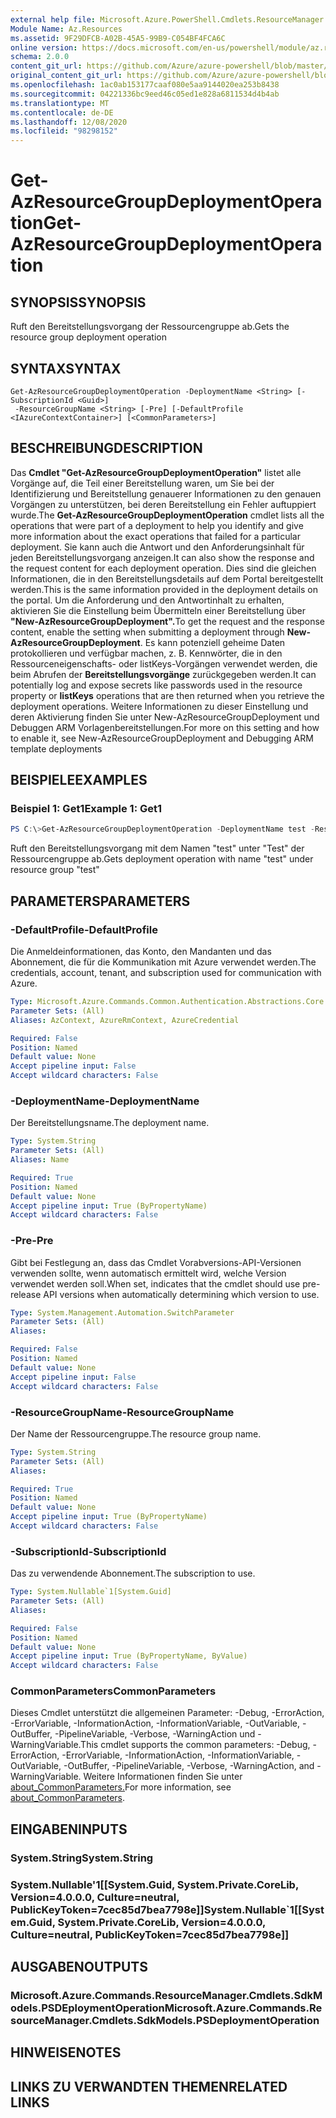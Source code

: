 ```yaml
---
external help file: Microsoft.Azure.PowerShell.Cmdlets.ResourceManager.dll-Help.xml
Module Name: Az.Resources
ms.assetid: 9F29DFCB-A02B-45A5-99B9-C054BF4FCA6C
online version: https://docs.microsoft.com/en-us/powershell/module/az.resources/get-azresourcegroupdeploymentoperation
schema: 2.0.0
content_git_url: https://github.com/Azure/azure-powershell/blob/master/src/Resources/Resources/help/Get-AzResourceGroupDeploymentOperation.md
original_content_git_url: https://github.com/Azure/azure-powershell/blob/master/src/Resources/Resources/help/Get-AzResourceGroupDeploymentOperation.md
ms.openlocfilehash: 1ac0ab153177caaf080e5aa9144020ea253b8438
ms.sourcegitcommit: 04221336bc9eed46c05ed1e828a6811534d4b4ab
ms.translationtype: MT
ms.contentlocale: de-DE
ms.lasthandoff: 12/08/2020
ms.locfileid: "98298152"
---
```

# <span data-ttu-id="e4b03-101">Get-AzResourceGroupDeploymentOperation</span><span class="sxs-lookup"><span data-stu-id="e4b03-101">Get-AzResourceGroupDeploymentOperation</span></span>

## <span data-ttu-id="e4b03-102">SYNOPSIS</span><span class="sxs-lookup"><span data-stu-id="e4b03-102">SYNOPSIS</span></span>
<span data-ttu-id="e4b03-103">Ruft den Bereitstellungsvorgang der Ressourcengruppe ab.</span><span class="sxs-lookup"><span data-stu-id="e4b03-103">Gets the resource group deployment operation</span></span>

## <span data-ttu-id="e4b03-104">SYNTAX</span><span class="sxs-lookup"><span data-stu-id="e4b03-104">SYNTAX</span></span>

```
Get-AzResourceGroupDeploymentOperation -DeploymentName <String> [-SubscriptionId <Guid>]
 -ResourceGroupName <String> [-Pre] [-DefaultProfile <IAzureContextContainer>] [<CommonParameters>]
```

## <span data-ttu-id="e4b03-105">BESCHREIBUNG</span><span class="sxs-lookup"><span data-stu-id="e4b03-105">DESCRIPTION</span></span>
<span data-ttu-id="e4b03-106">Das **Cmdlet "Get-AzResourceGroupDeploymentOperation"** listet alle Vorgänge auf, die Teil einer Bereitstellung waren, um Sie bei der Identifizierung und Bereitstellung genauerer Informationen zu den genauen Vorgängen zu unterstützen, bei deren Bereitstellung ein Fehler auftuppiert wurde.</span><span class="sxs-lookup"><span data-stu-id="e4b03-106">The **Get-AzResourceGroupDeploymentOperation** cmdlet lists all the operations that were part of a deployment to help you identify and give more information about the exact operations that failed for a particular deployment.</span></span>
<span data-ttu-id="e4b03-107">Sie kann auch die Antwort und den Anforderungsinhalt für jeden Bereitstellungsvorgang anzeigen.</span><span class="sxs-lookup"><span data-stu-id="e4b03-107">It can also show the response and the request content for each deployment operation.</span></span>
<span data-ttu-id="e4b03-108">Dies sind die gleichen Informationen, die in den Bereitstellungsdetails auf dem Portal bereitgestellt werden.</span><span class="sxs-lookup"><span data-stu-id="e4b03-108">This is the same information provided in the deployment details on the portal.</span></span>
<span data-ttu-id="e4b03-109">Um die Anforderung und den Antwortinhalt zu erhalten, aktivieren Sie die Einstellung beim Übermitteln einer Bereitstellung über **"New-AzResourceGroupDeployment".**</span><span class="sxs-lookup"><span data-stu-id="e4b03-109">To get the request and the response content, enable the setting when submitting a deployment through **New-AzResourceGroupDeployment**.</span></span>
<span data-ttu-id="e4b03-110">Es kann potenziell geheime Daten protokollieren und verfügbar machen, z. B. Kennwörter, die in den Ressourceneigenschafts- oder listKeys-Vorgängen verwendet werden, die beim Abrufen der **Bereitstellungsvorgänge** zurückgegeben werden.</span><span class="sxs-lookup"><span data-stu-id="e4b03-110">It can potentially log and expose secrets like passwords used in the resource property or **listKeys** operations that are then returned when you retrieve the deployment operations.</span></span>
<span data-ttu-id="e4b03-111">Weitere Informationen zu dieser Einstellung und deren Aktivierung finden Sie unter New-AzResourceGroupDeployment und Debuggen ARM Vorlagenbereitstellungen.</span><span class="sxs-lookup"><span data-stu-id="e4b03-111">For more on this setting and how to enable it, see New-AzResourceGroupDeployment and Debugging ARM template deployments</span></span>

## <span data-ttu-id="e4b03-112">BEISPIELE</span><span class="sxs-lookup"><span data-stu-id="e4b03-112">EXAMPLES</span></span>

### <span data-ttu-id="e4b03-113">Beispiel 1: Get1</span><span class="sxs-lookup"><span data-stu-id="e4b03-113">Example 1: Get1</span></span>
```powershell
PS C:\>Get-AzResourceGroupDeploymentOperation -DeploymentName test -ResourceGroupName test
```

<span data-ttu-id="e4b03-114">Ruft den Bereitstellungsvorgang mit dem Namen "test" unter "Test" der Ressourcengruppe ab.</span><span class="sxs-lookup"><span data-stu-id="e4b03-114">Gets deployment operation with name "test" under resource group "test"</span></span>

## <span data-ttu-id="e4b03-115">PARAMETERS</span><span class="sxs-lookup"><span data-stu-id="e4b03-115">PARAMETERS</span></span>

### <span data-ttu-id="e4b03-116">-DefaultProfile</span><span class="sxs-lookup"><span data-stu-id="e4b03-116">-DefaultProfile</span></span>
<span data-ttu-id="e4b03-117">Die Anmeldeinformationen, das Konto, den Mandanten und das Abonnement, die für die Kommunikation mit Azure verwendet werden.</span><span class="sxs-lookup"><span data-stu-id="e4b03-117">The credentials, account, tenant, and subscription used for communication with Azure.</span></span>

```yaml
Type: Microsoft.Azure.Commands.Common.Authentication.Abstractions.Core.IAzureContextContainer
Parameter Sets: (All)
Aliases: AzContext, AzureRmContext, AzureCredential

Required: False
Position: Named
Default value: None
Accept pipeline input: False
Accept wildcard characters: False
```

### <span data-ttu-id="e4b03-118">-DeploymentName</span><span class="sxs-lookup"><span data-stu-id="e4b03-118">-DeploymentName</span></span>
<span data-ttu-id="e4b03-119">Der Bereitstellungsname.</span><span class="sxs-lookup"><span data-stu-id="e4b03-119">The deployment name.</span></span>

```yaml
Type: System.String
Parameter Sets: (All)
Aliases: Name

Required: True
Position: Named
Default value: None
Accept pipeline input: True (ByPropertyName)
Accept wildcard characters: False
```

### <span data-ttu-id="e4b03-120">-Pre</span><span class="sxs-lookup"><span data-stu-id="e4b03-120">-Pre</span></span>
<span data-ttu-id="e4b03-121">Gibt bei Festlegung an, dass das Cmdlet Vorabversions-API-Versionen verwenden sollte, wenn automatisch ermittelt wird, welche Version verwendet werden soll.</span><span class="sxs-lookup"><span data-stu-id="e4b03-121">When set, indicates that the cmdlet should use pre-release API versions when automatically determining which version to use.</span></span>

```yaml
Type: System.Management.Automation.SwitchParameter
Parameter Sets: (All)
Aliases:

Required: False
Position: Named
Default value: None
Accept pipeline input: False
Accept wildcard characters: False
```

### <span data-ttu-id="e4b03-122">-ResourceGroupName</span><span class="sxs-lookup"><span data-stu-id="e4b03-122">-ResourceGroupName</span></span>
<span data-ttu-id="e4b03-123">Der Name der Ressourcengruppe.</span><span class="sxs-lookup"><span data-stu-id="e4b03-123">The resource group name.</span></span>

```yaml
Type: System.String
Parameter Sets: (All)
Aliases:

Required: True
Position: Named
Default value: None
Accept pipeline input: True (ByPropertyName)
Accept wildcard characters: False
```

### <span data-ttu-id="e4b03-124">-SubscriptionId</span><span class="sxs-lookup"><span data-stu-id="e4b03-124">-SubscriptionId</span></span>
<span data-ttu-id="e4b03-125">Das zu verwendende Abonnement.</span><span class="sxs-lookup"><span data-stu-id="e4b03-125">The subscription to use.</span></span>

```yaml
Type: System.Nullable`1[System.Guid]
Parameter Sets: (All)
Aliases:

Required: False
Position: Named
Default value: None
Accept pipeline input: True (ByPropertyName, ByValue)
Accept wildcard characters: False
```

### <span data-ttu-id="e4b03-126">CommonParameters</span><span class="sxs-lookup"><span data-stu-id="e4b03-126">CommonParameters</span></span>
<span data-ttu-id="e4b03-127">Dieses Cmdlet unterstützt die allgemeinen Parameter: -Debug, -ErrorAction, -ErrorVariable, -InformationAction, -InformationVariable, -OutVariable, -OutBuffer, -PipelineVariable, -Verbose, -WarningAction und -WarningVariable.</span><span class="sxs-lookup"><span data-stu-id="e4b03-127">This cmdlet supports the common parameters: -Debug, -ErrorAction, -ErrorVariable, -InformationAction, -InformationVariable, -OutVariable, -OutBuffer, -PipelineVariable, -Verbose, -WarningAction, and -WarningVariable.</span></span> <span data-ttu-id="e4b03-128">Weitere Informationen finden Sie unter [about_CommonParameters.](http://go.microsoft.com/fwlink/?LinkID=113216)</span><span class="sxs-lookup"><span data-stu-id="e4b03-128">For more information, see [about_CommonParameters](http://go.microsoft.com/fwlink/?LinkID=113216).</span></span>

## <span data-ttu-id="e4b03-129">EINGABEN</span><span class="sxs-lookup"><span data-stu-id="e4b03-129">INPUTS</span></span>

### <span data-ttu-id="e4b03-130">System.String</span><span class="sxs-lookup"><span data-stu-id="e4b03-130">System.String</span></span>

### <span data-ttu-id="e4b03-131">System.Nullable'1[[System.Guid, System.Private.CoreLib, Version=4.0.0.0, Culture=neutral, PublicKeyToken=7cec85d7bea7798e]]</span><span class="sxs-lookup"><span data-stu-id="e4b03-131">System.Nullable\`1[[System.Guid, System.Private.CoreLib, Version=4.0.0.0, Culture=neutral, PublicKeyToken=7cec85d7bea7798e]]</span></span>

## <span data-ttu-id="e4b03-132">AUSGABEN</span><span class="sxs-lookup"><span data-stu-id="e4b03-132">OUTPUTS</span></span>

### <span data-ttu-id="e4b03-133">Microsoft.Azure.Commands.ResourceManager.Cmdlets.SdkModels.PSDEploymentOperation</span><span class="sxs-lookup"><span data-stu-id="e4b03-133">Microsoft.Azure.Commands.ResourceManager.Cmdlets.SdkModels.PSDeploymentOperation</span></span>

## <span data-ttu-id="e4b03-134">HINWEISE</span><span class="sxs-lookup"><span data-stu-id="e4b03-134">NOTES</span></span>

## <span data-ttu-id="e4b03-135">LINKS ZU VERWANDTEN THEMEN</span><span class="sxs-lookup"><span data-stu-id="e4b03-135">RELATED LINKS</span></span>
